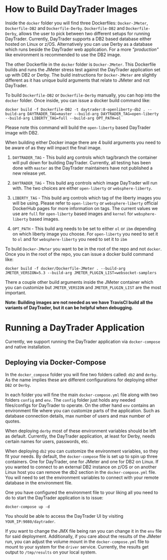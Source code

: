 # How to Build DayTrader Images
Inside the `docker` folder you will find three Dockerfiles: `Docker-JMeter`, `Dockerfile-DB2` and `Dockerfile-Derby`. `Dockerfile-DB2` and `Dockerfile-Derby`, allows
the user to pick between two different setups for running DayTrader. Currently, DayTrader supports a DB2 based database 
either hosted on Linux or z/OS. Alternatively you can use Derby as a database which runs beside the DayTrader web application. 
For a more *"production"* like environment is recommended to use the DB2 image.

The other Dockerfile in the `docker` folder is `Docker-JMeter`. This Dockerfile builds and runs the JMeter stress test 
against the DayTrader application set up with DB2 or Derby. The build instructions for `Docker-JMeter` are slightly different
as it has unique build arguments that relate to JMeter and not DayTrader.

To build `Dockerfile-DB2` or `Dockerfile-Derby` manually, you can hop into the `docker` folder. Once inside, you can issue a docker build command
like:

```commandline
docker build -f Dockerfile-DB2 -t daytrader:8-openliberty-db2 . --build-arg DAYTRADER_TAG=master --build-arg DAYTRADER_TAG=open-liberty --build-arg LIBERTY_TAG=full --build-arg OPT_PATH=ol
```

Please note this command will build the `open-liberty` based DayTrader image with DB2. 

When building either Docker image there are 4 build arguments you need to be aware of as they will impact the final image.

1. `DAYTRADER_TAG` - This build arg controls which tag/branch the container will pull down for building DayTrader. 
    Currently, all testing has been done with `master` as the DayTrader maintainers have not published a new release yet.
   
2. `DAYTRADER_TAG` - This build arg controls which image DayTrader will run with. The two choices are either `open-liberty`
    or `websphere-liberty`. 
   
3. `LIBERTY_TAG` - This build arg controls which tag of the liberty images you will be using. Please refer to `open-liberty` or 
   `websphere-liberty` official DockerHub pages for more information on tags. The current values we use are `full` for `open-liberty` 
    based images and `kernel` for `websphere-liberty` based images.
   
4. `OPT_PATH` - This build arg needs to be set to either `ol` or `ibm` depending on which liberty image you choose. For 
   `open-liberty` you need to set it to `ol` and for `websphere-liberty` you need to set it to `ibm`
   
To build `Docker-JMeter` you want to be in the root of the repo and not `docker`. Once you in the root of the repo, you can issue
a docker build command like:

```commandline
docker build -f docker/Dockerfile-JMeter . --build-arg JMETER_VERSION=5.3 --build-arg JMETER_PLUGIN_LIST=websocket-samplers
```

There a couple other build arguments inside the JMeter container which you can customize but `JMETER_VERSION` and `JMETER_PLUGIN_LIST`
are the most important. 

**Note: Building images are not needed as we have TravisCI build all the variants of DayTrader, but it can be helpful 
when debugging.**

# Running a DayTrader Application
Currently, we support running the DayTrader application via `docker-compose` and native installation.

## Deploying via Docker-Compose
In the `docker_compose` folder you will fine two folders called: `db2` and `derby`. As the name implies these are different
configurations for deploying either `DB2` or `Derby`. 

In each folder you will fine the main `docker-compose.yml` file along with two folders `config` and `env`. The `config`
folder just holds any needed files/configs for DayTrader to operate. On the other hand `env` contains an environment file
where you can customize parts of the application. Such as database connection details, max number of users and max number
of quotes. 

When deploying `derby` most of these environment variables should be left as default. Currently, the DayTrader application,
at least for Derby, needs certain names for users, passwords, etc. 

When deploying `db2` you can customize the environment variables, so they fit your needs. By default, the `docker-compose` file
is set up to spin up three containers. One for DayTrader, one for JMeter and one for DB2 on Linux. If you wanted to connect to an external
DB2 instance on z/OS or on another Linux host you can remove the db2 section in the `docker-compose.yml` file. You will 
need to set the environment variables to connect with your remote database in the environment file. 

One you have configured the environment file to your liking all you need to do to start the DayTrader application is to
issue:

```commandline
docker-compose up -d
```

You should be able to access the DayTrader UI by visiting `YOUR_IP:9080/daytrader`.

If you want to change the JMX file being ran you can change it in the `env` file for said deployment. Additionally, if you
care about the results of the JMeter run, you can adjust the volume mount in the `docker-compose.yml` file to mount to your system for the `driver` service.
Currently, the results get output to `/tmp/results` on your local system. 
